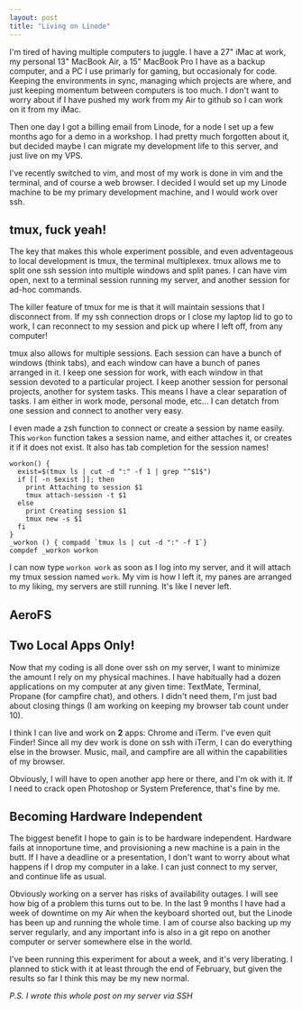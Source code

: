 ```yaml
---
layout: post
title: "Living on Linode"
---
```


I'm tired of having multiple computers to juggle. I have a 27" iMac at
work, my personal 13" MacBook Air, a 15" MacBook Pro I have as a backup
computer, and a PC I use primarly for gaming, but occasionaly for code.
Keeping the environments in sync, managing which projects are where, and
just keeping momentum between computers is too much. I don't want to
worry about if I have pushed my work from my Air to github so I can work
on it from my iMac.

Then one day I got a billing email from Linode, for a node I set up a
few months ago for a demo in a workshop. I had pretty much forgotten
about it, but decided maybe I can migrate my development life to this
server, and just live on my VPS.

I've recently switched to vim, and most of my work is done in vim and
the terminal, and of course a web browser. I decided I would set up my
Linode machine to be my primary development machine, and I would work
over ssh.

## tmux, fuck yeah!

The key that makes this whole experiment possible, and even adventageous
to local development is tmux, the terminal multiplexex. tmux allows me
to split one ssh session into multiple windows and split panes. I can
have vim open, next to a terminal session running my server, and another
session for ad-hoc commands.

The killer feature of tmux for me is that it will maintain sessions that
I disconnect from. If my ssh connection drops or I close my laptop lid to
go to work, I can reconnect to my session and pick up where I left off,
from any computer!

tmux also allows for multiple sessions. Each session can have a bunch of
windows (think tabs), and each window can have a bunch of panes arranged
in it. I keep one session for work, with each window in that session
devoted to a particular project. I keep another session for personal
projects, another for system tasks. This means I have a clear separation
of tasks. I am either in work mode, personal mode, etc... I can detatch
from one session and connect to another very easy.

I even made a zsh function to connect or create a session by name
easily. This `workon` function takes a session name, and either attaches
it, or creates it if it does not exist. It also has tab completion for
the session names!

    workon() {
      exist=$(tmux ls | cut -d ":" -f 1 | grep "^$1$")
      if [[ -n $exist ]]; then
        print Attaching to session $1
        tmux attach-session -t $1
      else
        print Creating session $1
        tmux new -s $1
      fi
    }
    _workon () { compadd `tmux ls | cut -d ":" -f 1`}
    compdef _workon workon


I can now type `workon work` as soon as I log into my server, and it
will attach my tmux session named `work`. My vim is how I left it, my
panes are arranged to my liking, my servers are still running. It's like
I never left.

## AeroFS



## Two Local Apps Only!

Now that my coding is all done over ssh on my server, I want to minimize
the amount I rely on my physical machines. I have habitually had a
dozen applications on my computer at any given time: TextMate, Terminal,
Propane (for campfire chat), and others. I didn't need them, I'm just
bad about closing things (I am working on keeping my browser tab count
under 10).

I think I can live and work on **2** apps: Chrome and iTerm. I've even
quit Finder! Since all my dev work is done on ssh with iTerm, I can do
everything else in the browser. Music, mail, and campfire are all
within the capabilities of my browser.

Obviously, I will have to open another app here or there, and I'm ok
with it. If I need to crack open Photoshop or System Preference, that's 
fine by me.

## Becoming Hardware Independent

The biggest benefit I hope to gain is to be hardware independent.
Hardware fails at innoportune time, and provisioning a new machine is a
pain in the butt. If I have a deadline or a presentation, I don't want
to worry about what happens if I drop my computer in a lake. I can just
connect to my server, and continue life as usual.

Obviously working on a server has risks of availability outages. I will
see how big of a problem this turns out to be. In the last 9 months I
have had a week of downtime on my Air when the keyboard shorted out, but
the Linode has been up and running the whole time. I am of course also
backing up my server regularly, and any important info is also in a git
repo on another computer or server somewhere else in the world.

I've been running this experiment for about a week, and it's very
liberating. I planned to stick with it at least through the end of
February, but given the results so far I think this may be my new
normal.


_P.S. I wrote this whole post on my server via SSH_
